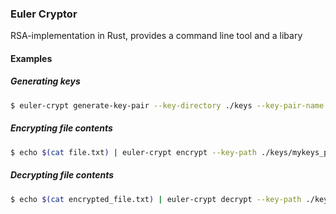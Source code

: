 ### Euler Cryptor

RSA-implementation in Rust, provides a command line tool and a libary

#### Examples

##### Generating keys

```bash
$ euler-crypt generate-key-pair --key-directory ./keys --key-pair-name mykeys
```

##### Encrypting file contents

```bash
$ echo $(cat file.txt) | euler-crypt encrypt --key-path ./keys/mykeys_pub.elr > encrypted_file.txt
```

##### Decrypting file contents

```bash
$ echo $(cat encrypted_file.txt) | euler-crypt decrypt --key-path ./keys/mykeys_sec.elr > file.txt
```



